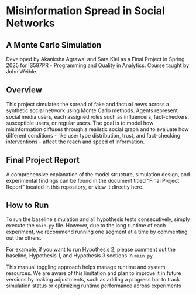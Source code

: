 # Misinformation Spread in Social Networks
## A Monte Carlo Simulation
Developed by Akanksha Agrawal and Sara Kiel as a Final Project in Spring 2025 for IS597PR - Programming and Quality in Analytics. Course taught by John Weible. 

## Overview
This project simulates the spread of fake and factual news across a synthetic social network using Monte Carlo methods. Agents represent social media users, each assigned roles such as influencers, fact-checkers, susceptible users, or regular users. The goal is to model how misinformation diffuses through a realistic social graph and to evaluate how different conditions - like user type distribution, trust, and fact-checking interventions - affect the reach and speed of information.

## Final Project Report
A comprehensive explanation of the model structure, simulation design, and experimental findings can be found in the document titled “Final Project Report” located in this repository, or view it directly here.

## How to Run
To run the baseline simulation and all hypothesis tests consecutively, simply execute the `main.py` file. However, due to the long runtime of each experiment, we recommend running one segment at a time by commenting out the others.

For example, if you want to run Hypothesis 2, please comment out the baseline, Hypothesis 1, and Hypothesis 3 sections in `main.py`.

This manual toggling approach helps manage runtime and system resources. We are aware of this limitation and plan to improve it in future versions by making adjustments, such as adding a progress bar to track simulation status or optimizing runtime performance across experiments


